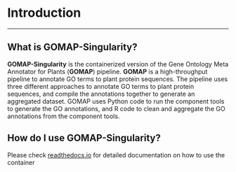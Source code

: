 # Introduction
---

## What is GOMAP-Singularity?

**GOMAP-Singularity** is the containerized version of the Gene Ontology Meta Annotator for Plants (**GOMAP**) pipeline. **GOMAP** is a high-throughput pipeline to annotate GO terms to plant protein sequences. The pipeline uses three different approaches to annotate GO terms to plant protein sequences, and compile the annotations together to generate an aggregated dataset. GOMAP uses Python code to run the component tools to generate the GO annotations, and R code to clean and aggregate the GO annotations from the component tools.



## How do I use GOMAP-Singularity?

Please check [readthedocs.io](https://gomap-singularity.readthedocs.io/en/latest/) for detailed documentation on how to use the container